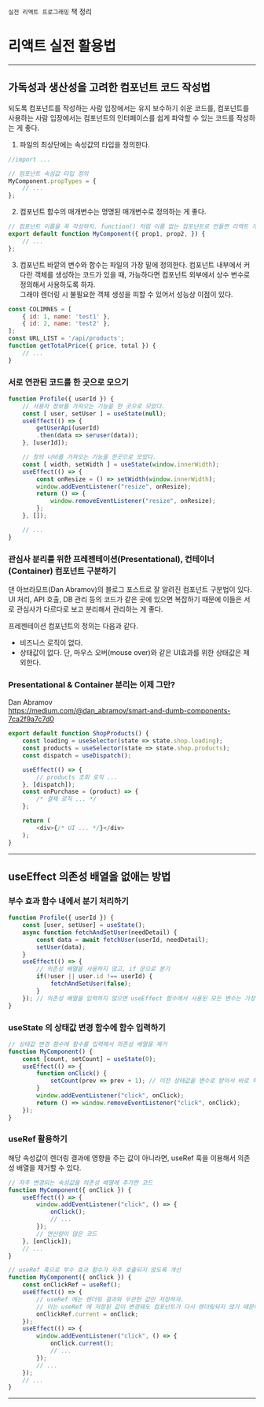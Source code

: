 `실전 리액트 프로그래밍` 책 정리  

# 리액트 실전 활용법 


-----


## 가독성과 생산성을 고려한 컴포넌트 코드 작성법
되도록 컴포넌트를 작성하는 사람 입장에서는 유지 보수하기 쉬운 코드를, 컴포넌트를 사용하는 사람 입장에서는 컴포넌트의 인터페이스를 쉽게 파악할 수 있는 코드를 작성하는 게 좋다.

1. 파일의 최상단에는 속성값의 타입을 정의한다.
```javascript
//import ...

// 컴포넌트 속성값 타입 정의
MyComponent.propTypes = {
    // ...
};
```

2. 컴포넌트 함수의 매개변수는 명명된 매개변수로 정의하는 게 좋다.
```javascript
// 컴포넌트 이름을 꼭 작성하지. function() 처럼 이름 없는 컴포넌트로 만들면 리액트 개발자 도구에서 디버깅이 힘들다.
export default function MyComponent({ prop1, prop2, }) {
    // ...
};
```

3. 컴포넌트 바깥의 변수와 함수는 파일의 가장 밑에 정의한다.
컴포넌트 내부에서 커다란 객체를 생성하는 코드가 있을 때, 가능하다면 컴포넌트 외부에서 상수 변수로 정의해서 사용하도록 하자.  
그래야 렌더링 시 불필요한 객체 생성을 피할 수 있어서 성능상 이점이 있다.   
```javascript
const COLIMNES = [
    { id: 1, name: 'test1' },
    { id: 2, name: 'test2' },
];
const URL_LIST = '/api/products';
function getTotalPrice({ price, total }) {
    // ...
}
```

### 서로 연관된 코드를 한 곳으로 모으기
```javascript
function Profile({ userId }) {
    // 사용자 정보를 가져오는 기능을 한 곳으로 모았다.
    const [ user, setUser ] = useState(null);
    useEffect(() => {
        getUserApi(userId)
        .then(data => seruser(data));
    }, [userId]);

    // 창의 너비를 가져오는 기능을 한곳으로 모았다.
    const [ width, setWidth ] = useState(window.innerWidth);
    useEffect(() => {
        const onResize = () => setWidth(window.innerWidth);
        window.addEventListener("resize", onResize);
        return () => {
            window.removeEventListener("resize", onResize);
        };
    }, []);

    // ...
}
```


### 관심사 분리를 위한 프레젠테이션(Presentational), 컨테이너(Container) 컴포넌트 구분하기  
댄 아브라모프(Dan Abramov)의 블로그 포스트로 잘 알려진 컴포넌트 구분법이 있다.   
UI 처리, API 호출, DB 관리 등의 코드가 같은 곳에 있으면 복잡하기 때문에 이들은 서로 관심사가 다르다로 보고 분리해서 관리하는 게 좋다.  

프레젠테이션 컴포넌트의 정의는 다음과 같다.  
- 비즈니스 로직이 없다.  
- 상태값이 없다. 단, 마우스 오버(mouse over)와 같은 UI효과를 위한 상태값은 제외한다.



### Presentational & Container 분리는 이제 그만?
Dan Abramov  
https://medium.com/@dan_abramov/smart-and-dumb-components-7ca2f9a7c7d0

```javascript
export default function ShopProducts() {
	const loading = useSelector(state => state.shop.loading);
	const products = useSelector(state => state.shop.products);
	const dispatch = useDispatch();

	useEffect(() => {
		// products 조회 로직 ...
	}, [dispatch]);
	const onPurchase = (product) => {
		/* 결제 로직 ... */
	};

	return (
		<div>{/* UI ... */}</div>
	);
}
```


-----


## useEffect 의존성 배열을 없애는 방법  

### 부수 효과 함수 내에서 분기 처리하기  
```javascript
function Profile({ userId }) {
    const [user, setUser] = useState();
    async function fetchAndSetUser(needDetail) {
        const data = await fetchUser(userId, needDetail);
        setUser(data);
    }
    useEffect(() => {
        // 의존성 배열을 사용하지 않고, if 문으로 분기
        if(!user || user.id !== userId) {
            fetchAndSetUser(false);
        }
    }); // 의존성 배열을 입력하지 않으면 useEffect 함수에서 사용된 모든 변수는 가장 최신화된 값을 참조
}
```

### useState 의 상태값 변경 함수에 함수 입력하기  
```javascript
// 상태값 변경 함수에 함수를 입력해서 의존성 배열을 제거
function MyComponent() {
    const [count, setCount] = useState(0);
    useEffect(() => {
        function onClick() {
            setCount(prev => prev + 1); // 이전 상태값을 변수로 받아서 바로 처리!
        }
        window.addEventListener("click", onClick);
        return () => window.removeEventListener("click", onClick);
    }); 
}

```


### useRef 활용하기  
해당 속성값이 렌더링 결과에 영향을 주는 값이 아니라면, useRef 훅을 이용해서 의존성 배열을 제거할 수 있다.  
```javascript
// 자주 변경되는 속성값을 의존성 배열에 추가한 코드
function MyComponent({ onClick }) {
    useEffect(() => {
        window.addEventListener("click", () => {
            onClick();
            // ...
        });
        // 연산량이 많은 코드
    }, [onClick]);
    // ...
}
```

```javascript
// useRef 훅으로 부수 효과 함수가 자주 호출되지 않도록 개선
function MyComponent({ onClick }) {
    const onClickRef = useRef();
    useEffect(() => {
        // useRef 에는 렌더링 결과와 무관한 값만 저장하자.
        // 이는 useRef 에 저장된 값이 변경돼도 컴포넌트가 다시 렌더링되지 않기 때문이다.
        onClickRef.current = onClick;
    });
    useEffect(() => {
        window.addEventListener("click", () => {
            onClick.current();
            // ...
        });
        // ...
    });
    // ...
}
```


-----

